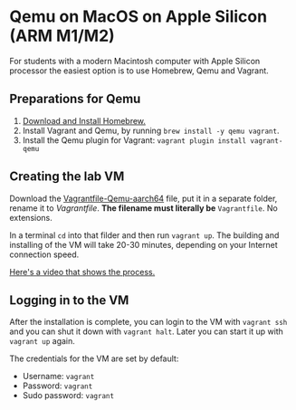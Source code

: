 # Qemu on MacOS on Apple Silicon (ARM M1/M2)

For students with a modern Macintosh computer with Apple Silicon processor the easiest option is to use Homebrew, Qemu and Vagrant.

## Preparations for Qemu

1. [Download and Install Homebrew.](https://brew.sh)
2. Install Vagrant and Qemu, by running `brew install -y qemu vagrant`.
3. Install the Qemu plugin for Vagrant: `vagrant plugin install vagrant-qemu`

## Creating the lab VM

Download the [Vagrantfile-Qemu-aarch64](https://github.com/unixerius/DSO/blob/readme-july/Lab%20setup/Vagrantfile-Qemu-aarch64) file, put it in a separate folder, rename it to *Vagrantfile*. **The filename must literally be** `Vagrantfile`. No extensions.

In a terminal `cd` into that filder and then run `vagrant up`. The building and installing of the VM will take 20-30 minutes, depending on your Internet connection speed.

[Here's a video that shows the process.](https://www.youtube.com/watch?v=DsEdfCggXlQ)

## Logging in to the VM

After the installation is complete, you can login to the VM with `vagrant ssh` and you can shut it down with `vagrant halt`. Later you can start it up with `vagrant up` again.

The credentials for the VM are set by default:

* Username: `vagrant`
* Password: `vagrant`
* Sudo password: `vagrant`

